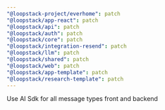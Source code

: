 ```yaml
---
"@loopstack-project/everhome": patch
"@loopstack/app-react": patch
"@loopstack/api": patch
"@loopstack/auth": patch
"@loopstack/core": patch
"@loopstack/integration-resend": patch
"@loopstack/llm": patch
"@loopstack/shared": patch
"@loopstack/web": patch
"@loopstack/app-template": patch
"@loopstack/research-template": patch
---
```


Use AI Sdk for all message types front and backend

